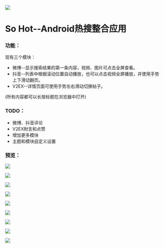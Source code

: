 ![](https://github.com/lvliheng/HotSearch/blob/master/app/src/main/res/mipmap-xxxhdpi/ic_launcher.png?raw=true)

So Hot--Android热搜整合应用
=

### 功能：

现有三个模块：
* 微博--显示搜索结果的第一条内容，视频、图片可点击全屏查看。
* 抖音--列表中根据滚动位置自动播放，也可以点击视频全屏播放，并使用手势上下滑动翻页。
* V2EX--详情页面可使用手势左右滑动切换帖子。

(所有内容都可以长按标题在浏览器中打开)

### TODO：

* 微博、抖音评论
* V2EX附言和点赞
* 增加更多模块
* 主题和模块自定义设置

### 预览：

![](https://github.com/lvliheng/HotSearch/blob/master/screenshots/IMG_4417.gif)

![](https://github.com/lvliheng/HotSearch/blob/master/screenshots/IMG_4419.gif)

![](https://github.com/lvliheng/HotSearch/blob/master/screenshots/IMG_4421.gif)

![](https://github.com/lvliheng/HotSearch/blob/master/screenshots/device-2020-06-12-205357.png)

![](https://github.com/lvliheng/HotSearch/blob/master/screenshots/device-2020-06-12-205431.png)

![](https://github.com/lvliheng/HotSearch/blob/master/screenshots/device-2020-06-12-205442.png)

![](https://github.com/lvliheng/HotSearch/blob/master/screenshots/device-2020-06-12-205500.png)

![](https://github.com/lvliheng/HotSearch/blob/master/screenshots/device-2020-06-12-205543.png)

![](https://github.com/lvliheng/HotSearch/blob/master/screenshots/device-2020-06-12-205611.png)
